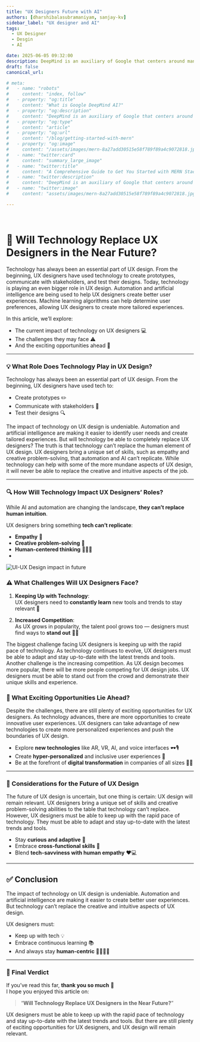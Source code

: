 ```yaml
---
title: "UX Designers Future with AI"
authors: [dharshibalasubramaniyam, sanjay-kv]
sidebar_label: "UX designer and AI"
tags:
  - UX Designer
  - Desgin
  - AI

date: 2025-06-05 09:32:00
description: DeepMind is an auxiliary of Google that centers around man-made brainpower. All the more explicitly, it utilizes a part of AI.
draft: false
canonical_url: 

# meta:
#   - name: "robots"
#     content: "index, follow"
#   - property: "og:title"
#     content: "What is Google DeepMind AI?"
#   - property: "og:description"
#     content: "DeepMind is an auxiliary of Google that centers around man-made brainpower. All the more explicitly, it utilizes a part of AI called AI"
#   - property: "og:type"
#     content: "article"
#   - property: "og:url"
#     content: "/blog/getting-started-with-mern"
#   - property: "og:image"
#     content: "/assets/images/mern-8a27add30515e58f789f89a4c9072818.jpg"
#   - name: "twitter:card"
#     content: "summary_large_image"
#   - name: "twitter:title"
#     content: "A Comprehensive Guide to Get You Started with MERN Stack"
#   - name: "twitter:description"
#     content: "DeepMind is an auxiliary of Google that centers around man-made brainpower. All the more explicitly, it utilizes a part of AI called AI"
#   - name: "twitter:image"
#     content: "assets/images/mern-8a27add30515e58f789f89a4c9072818.jpg"

---
```

 <!-- truncate -->
# 🤖 Will Technology Replace UX Designers in the Near Future?

Technology has always been an essential part of UX design. From the beginning, UX designers have used technology to create prototypes, communicate with stakeholders, and test their designs. Today, technology is playing an even bigger role in UX design. Automation and artificial intelligence are being used to help UX designers create better user experiences. Machine learning algorithms can help determine user preferences, allowing UX designers to create more tailored experiences.

In this article, we’ll explore:

- The current impact of technology on UX designers 💻  
- The challenges they may face ⚠️  
- And the exciting opportunities ahead 🚀  

---

### 💡 What Role Does Technology Play in UX Design?

Technology has always been an essential part of UX design. From the beginning, UX designers have used tech to:

- Create prototypes ✏️  
- Communicate with stakeholders 💬  
- Test their designs 🔍  
  
The impact of technology on UX design is undeniable. Automation and artificial intelligence are making it easier to identify user needs and create tailored experiences. But will technology be able to completely replace UX designers? The truth is that technology can’t replace the human element of UX design. UX designers bring a unique set of skills, such as empathy and creative problem-solving, that automation and AI can’t replicate. While technology can help with some of the more mundane aspects of UX design, it will never be able to replace the creative and intuitive aspects of the job.

---

### 🔍 How Will Technology Impact UX Designers’ Roles?

While AI and automation are changing the landscape, **they can’t replace human intuition**.

UX designers bring something **tech can’t replicate**:

- **Empathy** 🫶  
- **Creative problem-solving** 🎨  
- **Human-centered thinking** 🧑‍🤝‍🧑  
- 
![UI-UX Design impact in future](/img/blogs/03-ui-ux.png)



### ⚠️ What Challenges Will UX Designers Face?

1. **Keeping Up with Technology**:  
   UX designers need to **constantly learn** new tools and trends to stay relevant 🔄

2. **Increased Competition**:  
   As UX grows in popularity, the talent pool grows too — designers must find ways to **stand out** 🧑‍💻

The biggest challenge facing UX designers is keeping up with the rapid pace of technology. As technology continues to evolve, UX designers must be able to adapt and stay up-to-date with the latest trends and tools. Another challenge is the increasing competition. As UX design becomes more popular, there will be more people competing for UX design jobs. UX designers must be able to stand out from the crowd and demonstrate their unique skills and experience.


### 🌟 What Exciting Opportunities Lie Ahead?

Despite the challenges, there are still plenty of exciting opportunities for UX designers. As technology advances, there are more opportunities to create innovative user experiences. UX designers can take advantage of new technologies to create more personalized experiences and push the boundaries of UX design.

- Explore **new technologies** like AR, VR, AI, and voice interfaces 🕶️🎙️  
- Create **hyper-personalized** and inclusive user experiences 🙌  
- Be at the forefront of **digital transformation** in companies of all sizes 🏢🌐

---

### 🧭 Considerations for the Future of UX Design

The future of UX design is uncertain, but one thing is certain: UX design will remain relevant. UX designers bring a unique set of skills and creative problem-solving abilities to the table that technology can’t replace. However, UX designers must be able to keep up with the rapid pace of technology. They must be able to adapt and stay up-to-date with the latest trends and tools.

- Stay **curious and adaptive** 🔄  
- Embrace **cross-functional skills** 🤹  
- Blend **tech-savviness with human empathy** ❤️💻  

---

## ✅ Conclusion

The impact of technology on UX design is undeniable. Automation and artificial intelligence are making it easier to create better user experiences. But technology can’t replace the creative and intuitive aspects of UX design.

UX designers must:

- Keep up with tech 💡  
- Embrace continuous learning 📚  
- And always stay **human-centric** 🧍‍♀️🧍‍♂️  

---

### 🏁 Final Verdict

If you’ve read this far, **thank you so much** 🙏  
I hope you enjoyed this article on:

> “**Will Technology Replace UX Designers in the Near Future?**”

UX designers must be able to keep up with the rapid pace of technology and stay up-to-date with the latest trends and tools. But there are still plenty of exciting opportunities for UX designers, and UX design will remain relevant.

<GiscusComments/>